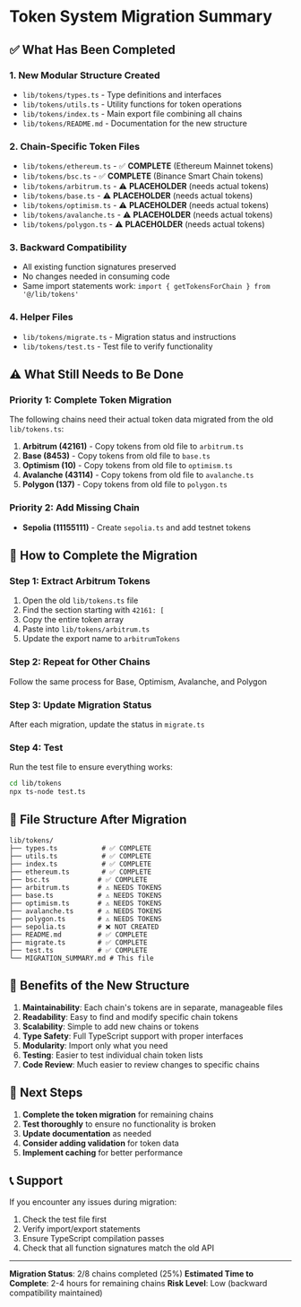 # Token System Migration Summary

## ✅ What Has Been Completed

### 1. **New Modular Structure Created**
- `lib/tokens/types.ts` - Type definitions and interfaces
- `lib/tokens/utils.ts` - Utility functions for token operations
- `lib/tokens/index.ts` - Main export file combining all chains
- `lib/tokens/README.md` - Documentation for the new structure

### 2. **Chain-Specific Token Files**
- `lib/tokens/ethereum.ts` - ✅ **COMPLETE** (Ethereum Mainnet tokens)
- `lib/tokens/bsc.ts` - ✅ **COMPLETE** (Binance Smart Chain tokens)
- `lib/tokens/arbitrum.ts` - ⚠️ **PLACEHOLDER** (needs actual tokens)
- `lib/tokens/base.ts` - ⚠️ **PLACEHOLDER** (needs actual tokens)
- `lib/tokens/optimism.ts` - ⚠️ **PLACEHOLDER** (needs actual tokens)
- `lib/tokens/avalanche.ts` - ⚠️ **PLACEHOLDER** (needs actual tokens)
- `lib/tokens/polygon.ts` - ⚠️ **PLACEHOLDER** (needs actual tokens)

### 3. **Backward Compatibility**
- All existing function signatures preserved
- No changes needed in consuming code
- Same import statements work: `import { getTokensForChain } from '@/lib/tokens'`

### 4. **Helper Files**
- `lib/tokens/migrate.ts` - Migration status and instructions
- `lib/tokens/test.ts` - Test file to verify functionality

## ⚠️ What Still Needs to Be Done

### **Priority 1: Complete Token Migration**
The following chains need their actual token data migrated from the old `lib/tokens.ts`:

1. **Arbitrum (42161)** - Copy tokens from old file to `arbitrum.ts`
2. **Base (8453)** - Copy tokens from old file to `base.ts`
3. **Optimism (10)** - Copy tokens from old file to `optimism.ts`
4. **Avalanche (43114)** - Copy tokens from old file to `avalanche.ts`
5. **Polygon (137)** - Copy tokens from old file to `polygon.ts`

### **Priority 2: Add Missing Chain**
- **Sepolia (11155111)** - Create `sepolia.ts` and add testnet tokens

## 🔧 How to Complete the Migration

### Step 1: Extract Arbitrum Tokens
1. Open the old `lib/tokens.ts` file
2. Find the section starting with `42161: [`
3. Copy the entire token array
4. Paste into `lib/tokens/arbitrum.ts`
5. Update the export name to `arbitrumTokens`

### Step 2: Repeat for Other Chains
Follow the same process for Base, Optimism, Avalanche, and Polygon

### Step 3: Update Migration Status
After each migration, update the status in `migrate.ts`

### Step 4: Test
Run the test file to ensure everything works:
```bash
cd lib/tokens
npx ts-node test.ts
```

## 📁 File Structure After Migration

```
lib/tokens/
├── types.ts           # ✅ COMPLETE
├── utils.ts           # ✅ COMPLETE  
├── index.ts           # ✅ COMPLETE
├── ethereum.ts        # ✅ COMPLETE
├── bsc.ts            # ✅ COMPLETE
├── arbitrum.ts       # ⚠️ NEEDS TOKENS
├── base.ts           # ⚠️ NEEDS TOKENS
├── optimism.ts       # ⚠️ NEEDS TOKENS
├── avalanche.ts      # ⚠️ NEEDS TOKENS
├── polygon.ts        # ⚠️ NEEDS TOKENS
├── sepolia.ts        # ❌ NOT CREATED
├── README.md         # ✅ COMPLETE
├── migrate.ts        # ✅ COMPLETE
├── test.ts           # ✅ COMPLETE
└── MIGRATION_SUMMARY.md # This file
```

## 🎯 Benefits of the New Structure

1. **Maintainability**: Each chain's tokens are in separate, manageable files
2. **Readability**: Easy to find and modify specific chain tokens
3. **Scalability**: Simple to add new chains or tokens
4. **Type Safety**: Full TypeScript support with proper interfaces
5. **Modularity**: Import only what you need
6. **Testing**: Easier to test individual chain token lists
7. **Code Review**: Much easier to review changes to specific chains

## 🚀 Next Steps

1. **Complete the token migration** for remaining chains
2. **Test thoroughly** to ensure no functionality is broken
3. **Update documentation** as needed
4. **Consider adding validation** for token data
5. **Implement caching** for better performance

## 📞 Support

If you encounter any issues during migration:
1. Check the test file first
2. Verify import/export statements
3. Ensure TypeScript compilation passes
4. Check that all function signatures match the old API

---

**Migration Status**: 2/8 chains completed (25%)
**Estimated Time to Complete**: 2-4 hours for remaining chains
**Risk Level**: Low (backward compatibility maintained)
